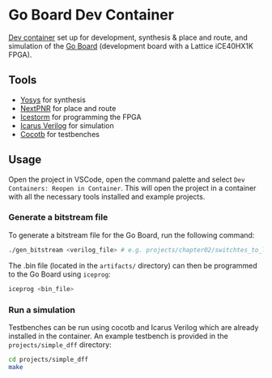 # Go Board Dev Container

[Dev container](https://containers.dev/) set up for development, synthesis & place and route, and simulation of the [Go Board](https://nandland.com/the-go-board/) (development board with a Lattice iCE40HX1K FPGA).

## Tools
- [Yosys](https://github.com/YosysHQ/yosys) for synthesis
- [NextPNR](https://github.com/YosysHQ/nextpnr) for place and route
- [Icestorm](https://github.com/YosysHQ/icestorm) for programming the FPGA
- [Icarus Verilog](https://github.com/steveicarus/iverilog) for simulation
- [Cocotb](https://github.com/cocotb/cocotb) for testbenches

## Usage

Open the project in VSCode, open the command palette and select `Dev Containers: Reopen in Container`. This will open the project in a container with all the necessary tools installed and example projects.

### Generate a bitstream file

To generate a bitstream file for the Go Board, run the following command:

```bash
./gen_bitstream <verilog_file> # e.g. projects/chapter02/switchtes_to_leds.v
```

The .bin file (located in the `artifacts/` directory) can then be programmed to the Go Board using `iceprog`:

```bash
iceprog <bin_file>
```

 ### Run a simulation

Testbenches can be run using cocotb and Icarus Verilog which are already installed in the container.
An example testbench is provided in the `projects/simple_dff` directory:

```bash
cd projects/simple_dff
make
```
